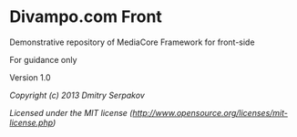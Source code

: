 # Divampo.com Front #

Demonstrative repository of MediaCore Framework for front-side

For guidance only

Version 1.0

*Copyright (c) 2013 Dmitry Serpakov*

*Licensed under the MIT license (http://www.opensource.org/licenses/mit-license.php)*
